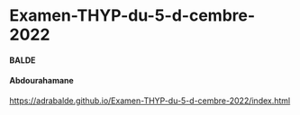 # Examen-THYP-du-5-d-cembre-2022

#### BALDE

#### Abdourahamane 



https://adrabalde.github.io/Examen-THYP-du-5-d-cembre-2022/index.html
